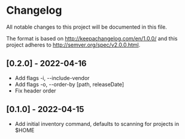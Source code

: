 # Changelog
All notable changes to this project will be documented in this file.

The format is based on http://keepachangelog.com/en/1.0.0/
and this project adheres to http://semver.org/spec/v2.0.0.html.

## [0.2.0] - 2022-04-16

- Add flags -i, --include-vendor
- Add flags -o, --order-by [path, releaseDate]
- Fix header order

## [0.1.0] - 2022-04-15

- Add initial inventory command, defaults to scanning for projects in $HOME
